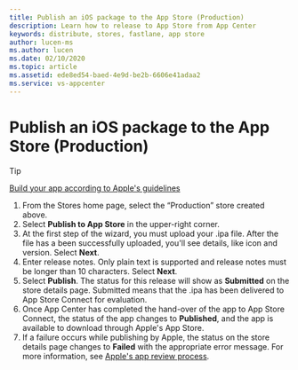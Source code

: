 ```yaml
---
title: Publish an iOS package to the App Store (Production)
description: Learn how to release to App Store from App Center
keywords: distribute, stores, fastlane, app store
author: lucen-ms
ms.author: lucen
ms.date: 02/10/2020
ms.topic: article
ms.assetid: ede8ed54-baed-4e9d-be2b-6606e41adaa2
ms.service: vs-appcenter
---
```


# Publish an iOS package to the App Store (Production)

> [!TIP]
> [Build your app according to Apple's guidelines](https://developer.apple.com/app-store/submissions/)

1. From the Stores home page, select the “Production” store created above.
2. Select **Publish to App Store** in the upper-right corner.
3. At the first step of the wizard, you must upload your .ipa file. After the file has a been successfully uploaded, you'll see details, like icon and version. Select **Next**.
4. Enter release notes. Only plain text is supported and release notes must be longer than 10 characters. Select **Next**.
5. Select **Publish**. The status for this release will show as **Submitted** on the store details page. Submitted means that the .ipa has been delivered to App Store Connect for evaluation.
6. Once App Center has completed the hand-over of the app to App Store Connect, the status of the app changes to **Published**, and the app is available to download through Apple's App Store.
7. If a failure occurs while publishing by Apple, the status on the store details page changes to **Failed** with the appropriate error message. For more information, see [Apple's app review process](https://developer.apple.com/app-store/review/).
